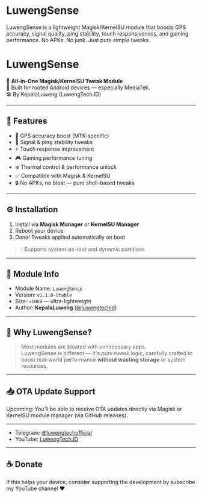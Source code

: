# LuwengSense
LuwengSense is a lightweight Magisk/KernelSU module that boosts GPS accuracy, signal quality, ping stability, touch responsiveness, and gaming performance.  No APKs. No junk. Just pure simple tweaks.

# LuwengSense

🎯 **All-in-One Magisk/KernelSU Tweak Module**  
📱 Built for rooted Android devices — especially MediaTek.  
🛠️ By KepalaLuweng (LuwengTech.ID)

---

## 📌 Features

- 🔧 GPS accuracy boost (MTK-specific)
- 📡 Signal & ping stability tweaks
- ⚡ Touch response improvement
- 🎮 Gaming performance tuning
- ❄️ Thermal control & performance unlock
- ✅ Compatible with Magisk & KernelSU
- 🔒 No APKs, no bloat — pure shell-based tweaks

---

## ⚙️ Installation

1. Install via **Magisk Manager** or **KernelSU Manager**
2. Reboot your device
3. Done! Tweaks applied automatically on boot

> ℹ️ Supports system-as-root and dynamic partitions

---

## 📂 Module Info

- Module Name: `LuwengSense`
- Version: `v1.1.0-Stable`
- Size: `<10KB` — ultra-lightweight
- Author: **KepalaLuweng** ([@luwengtechid](https://www.youtube.com/@luwengtechid))

---

## 🧠 Why LuwengSense?

> Most modules are bloated with unnecessary apps.  
> LuwengSense is different — it's *pure tweak logic*, carefully crafted to boost real-world performance **without wasting storage** or system resources.

---

## 📥 OTA Update Support

Upcoming: You’ll be able to receive OTA updates directly via Magisk or KernelSU module manager (via GitHub releases).

---

- Telegram: [@luwengtechofficial](https://t.me/luwengtechofficial)
- YouTube: [LuwengTech.ID](https://www.youtube.com/@luwengtechid)

---

## ☕ Donate

If this helps your device, consider supporting the development by subscribe my YouTube channel ❤️  


